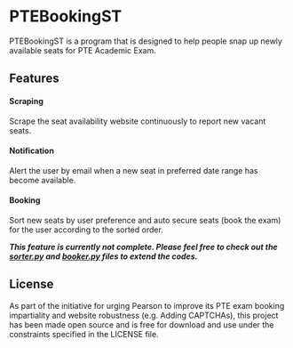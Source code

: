 # PTEBookingST
PTEBookingST is a program that is designed to help people snap up newly available seats for PTE Academic Exam.

## Features
#### Scraping
Scrape the seat availability website continuously to report new vacant seats.
#### Notification
Alert the user by email when a new seat in preferred date range has become available.
#### Booking
Sort new seats by user preference and auto secure seats (book the exam) for the user according to the sorted order.

**_This feature is currently not complete. Please feel free to check out the [sorter.py](../master/sorter.py) and [booker.py](../master/booker.py) files to extend the codes._**

## License
As part of the initiative for urging Pearson to improve its PTE exam booking impartiality and website robustness (e.g. Adding CAPTCHAs), this project has been made open source and is free for download and use under the constraints specified in the LICENSE file.
